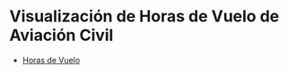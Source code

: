 # Visualización de Horas de Vuelo de Aviación Civil
- [Horas de Vuelo](https://hmreumann.github.io/ecd2022a/personales/index.html)
